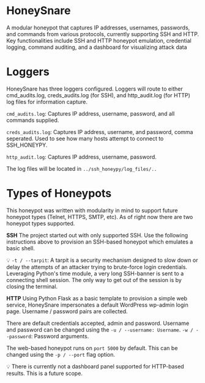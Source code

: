 # HoneySnare
 A modular honeypot that captures IP addresses, usernames, passwords, and commands from various protocols, currently supporting SSH and HTTP. Key functionalities include SSH and HTTP honeypot emulation, credential logging, command auditing, and a dashboard for visualizing attack data

# Loggers
HoneySnare has three loggers configured. Loggers will route to either cmd_audits.log, creds_audits.log (for SSH), and http_audit.log (for HTTP) log files for information capture.

`cmd_audits.log`: Captures IP address, username, password, and all commands supplied.

`creds_audits.log`: Captures IP address, username, and password, comma seperated. Used to see how many hosts attempt to connect to SSH_HONEYPY.

`http_audit.log`: Captures IP address, username, password.

The log files will be located in `../ssh_honeypy/log_files/..`

# Types of Honeypots

This honeypot was written with modularity in mind to support future honeypot types (Telnet, HTTPS, SMTP, etc). As of right now there are two honeypot types supported.

**SSH**
The project started out with only supported SSH. Use the following instructions above to provision an SSH-based honeypot which emulates a basic shell.

💡 `-t / --tarpit`: A tarpit is a security mechanism designed to slow down or delay the attempts of an attacker trying to brute-force login credentials. Leveraging Python's time module, a very long SSH-banner is sent to a connecting shell session. The only way to get out of the session is by closing the terminal.

**HTTP**
Using Python Flask as a basic template to provision a simple web service, HoneySnare impersonates a default WordPress wp-admin login page. Username / password pairs are collected.

There are default credentials accepted, admin and password. Username and password can be changed using the `-u / --username: Username`. `-w / --password`: Password arguments.

The web-based honeypot runs on `port 5000` by default. This can be changed using the `-p / --port` flag option.

💡 There is currently not a dashboard panel supported for HTTP-based results. This is a future scope.
